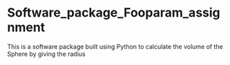 # Software_package_Fooparam_assignment
This is a software package built using Python to calculate the volume of the Sphere by giving the radius
